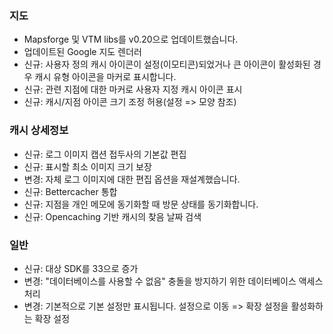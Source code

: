 ### 지도
- Mapsforge 및 VTM libs를 v0.20으로 업데이트했습니다.
- 업데이트된 Google 지도 렌더러
- 신규: 사용자 정의 캐시 아이콘이 설정(이모티콘)되었거나 큰 아이콘이 활성화된 경우 캐시 유형 아이콘을 마커로 표시합니다.
- 신규: 관련 지점에 대한 마커로 사용자 지정 캐시 아이콘 표시
- 신규: 캐시/지점 아이콘 크기 조정 허용(설정 => 모양 참조)

### 캐시 상세정보
- 신규: 로그 이미지 캡션 접두사의 기본값 편집
- 신규: 표시할 최소 이미지 크기 보장
- 변경: 자체 로그 이미지에 대한 편집 옵션을 재설계했습니다.
- 신규: Bettercacher 통합
- 신규: 지점을 개인 메모에 동기화할 때 방문 상태를 동기화합니다.
- 신규: Opencaching 기반 캐시의 찾음 날짜 검색

### 일반
- 신규: 대상 SDK를 33으로 증가
- 변경: "데이터베이스를 사용할 수 없음" 충돌을 방지하기 위한 데이터베이스 액세스 처리
- 변경: 기본적으로 기본 설정만 표시됩니다. 설정으로 이동 => 확장 설정을 활성화하는 확장 설정
